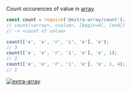Count occurences of value in [array].

```javascript
const count = require('@extra-array/count');
// count(<array>, <value>, [begin=0], [end])
// -> <count of value>

count(['e', 'e', 'r', 'i', 'e'], 'e');
// 3
count(['e', 'e', 'r', 'i', 'e'], 'e', 1);
// 2
count(['e', 'e', 'r', 'i', 'e'], 'e', 1, 4);
// 1
```


[![extra-array](https://i.imgur.com/nwyrmkW.jpg)](https://www.npmjs.com/package/extra-array)

[array]: https://developer.mozilla.org/en-US/docs/Web/JavaScript/Guide/Indexed_collections
